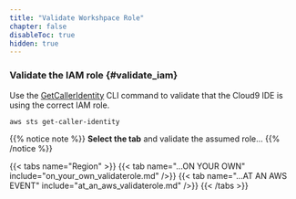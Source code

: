 ```yaml
---
title: "Validate Workshpace Role"
chapter: false
disableToc: true
hidden: true
---
```

<!--
This markdown file is used as part of another file using 'insert-md-from-file' shortcode
-->

### Validate the IAM role {#validate_iam}

Use the [GetCallerIdentity](https://docs.aws.amazon.com/cli/latest/reference/sts/get-caller-identity.html) CLI command to validate that the Cloud9 IDE is using the correct IAM role.

```
aws sts get-caller-identity

```

{{% notice note %}}
**Select the tab** and validate the assumed role…
{{% /notice %}}

{{< tabs name="Region" >}}
    {{< tab name="...ON YOUR OWN" include="on_your_own_validaterole.md" />}}
    {{< tab name="...AT AN AWS EVENT" include="at_an_aws_validaterole.md" />}}
{{< /tabs >}}



